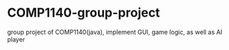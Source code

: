 # COMP1140-group-project
group project of COMP1140(java), implement GUI, game logic, as well as AI player
